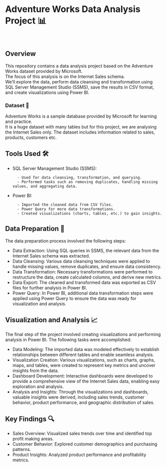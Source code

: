 # Adventure Works Data Analysis Project 📊
<br>

## Overview  

This repository contains a data analysis project based on the Adventure Works dataset provided by Microsoft. <br>
The focus of this analysis is on the Internet Sales schema. <br>
We’ll explore the data, perform data cleansing and transformation using SQL Server Management Studio (SSMS), save the results in CSV format, and create visualizations using Power BI.

### Dataset  📁
Adventure Works is a sample database provided by Microsoft for learning and practice.<br>
It is a huge dataset with many tables but for this project, we are analysing the Internet Sales only.
The dataset includes information related to sales, products, customers etc.<br>

## Tools Used  🛠️
- SQL Server Management Studio (SSMS):

        - Used for data cleansing, transformation, and querying.
        - Performed tasks such as removing duplicates, handling missing values, and aggregating data.
- Power BI:

        - Imported the cleaned data from CSV files.
        - Power Query for more data transformations.
        - Created visualizations (charts, tables, etc.) to gain insights.

## Data Preparation  🔄
The data preparation process involved the following steps:
- Data Extraction: Using SQL queries in SSMS, the relevant data from the Internet Sales schema was extracted.
- Data Cleansing: Various data cleansing techniques were applied to handle missing values, remove duplicates, and ensure data consistency.
- Data Transformation: Necessary transformations were performed to restructure the data, create calculated columns, and derive new metrics.
- Data Export: The cleaned and transformed data was exported as CSV files for further analysis in Power BI.
- Power Query: In Power BI, additional data transformation steps were applied using Power Query to ensure the data was ready for visualization and analysis.
  
## Visualization and Analysis  📈
The final step of the project involved creating visualizations and performing analysis in Power BI. The following tasks were accomplished:
- Data Modeling: The imported data was modeled effectively to establish relationships between different tables and enable seamless analysis.
- Visualization Creation: Various visualizations, such as charts, graphs, maps, and tables, were created to represent key metrics and uncover insights from the data.
- Dashboard Development: Interactive dashboards were developed to provide a comprehensive view of the Internet Sales data, enabling easy exploration and analysis.
- Analysis and Insights: Through the visualizations and dashboards, valuable insights were derived, including sales trends, customer behavior, product performance, and geographic distribution of sales.

## Key Findings 🔍

- Sales Overview: Visualized sales trends over time and identified top profit making areas.
- Customer Behavior: Explored customer demographics and purchasing patterns.
- Product Insights: Analyzed product performance and profitability metrics.
